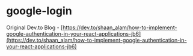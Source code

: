 # google-login

Original Dev.to Blog - [https://dev.to/shaan_alam/how-to-implement-google-authentication-in-your-react-applications-jb6](https://dev.to/shaan_alam/how-to-implement-google-authentication-in-your-react-applications-jb6)
